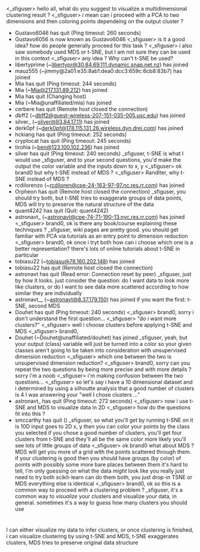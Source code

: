 <_sfiguser> hello all, what do you suggest to visualize a multidimensional clustering result ? 
<_sfiguser> i mean can i proceed with a PCA to two dimensions and then coloring points dependeing on the output cluster ? 
* Gustavo6046 has quit (Ping timeout: 260 seconds)
* Gustavo6056 is now known as Gustavo6046
<_sfiguser> is it a good idea? how do people generally proceed for this task ? 
<_sfiguser> i also saw somebody used MDS or t-SNE, but I am not sure they can be used in this context
<_sfiguser> any idea ?
<RandIter> Why can't t-SNE be used?
* libertyprime (~libertypr@30.84.69.111.dynamic.snap.net.nz) has joined
* mauz555 (~jimmy@2a01:e35:8ab1:dea0:dcc3:659c:6cb8:83b7) has joined
* Mia has quit (Ping timeout: 244 seconds)
* Mia (~Mia@217.131.89.212) has joined
* Mia has quit (Changing host)
* Mia (~Mia@unaffiliated/mia) has joined
* cerbere has quit (Remote host closed the connection)
* dbff2 (~dbff2@guest-wireless-207-151-035-005.usc.edu) has joined
* silver_ (~silver@93.84.17.11) has joined
* derk0pf (~derk0pf@178.115.131.26.wireless.dyn.drei.com) has joined
* hckiang has quit (Ping timeout: 252 seconds)
* cryptocat has quit (Ping timeout: 245 seconds)
* tirohia (~ben@123.100.102.236) has joined
* silver has quit (Ping timeout: 240 seconds)
<brand0> _sfiguser, t-SNE is what I would use
<brand0> _sfiguser, and to your second questions, you'd make the output the color variable and the inputs down to x, y
<_sfiguser> ok brand0 but why t-SNE instead of MDS ? 
<_sfiguser> RandIter, why t-SNE instead of MDS ? 
* rcdilorenzo (~rcdiloren@cpe-24-163-97-97.nc.res.rr.com) has joined
* Orpheon has quit (Remote host closed the connection)
<brand0> _sfiguser, you should try both, but t-SNE tries to exaggerate groups of data points, MDS will try to preserve the natural structure of the data
* quant4242 has quit (Quit: quant4242)
* astronavt_ (~astronavt@cpe-74-71-190-13.nyc.res.rr.com) has joined
<_sfiguser> brand0, ok is there any book/course explaining these techniques ? 
<brand0> _sfiguser, wiki pages are pretty good. you should get familiar with PCA via tutorials as an entry point to dimension reduction
<_sfiguser> brand0,  ok once i tryt both how can i choose which one is a better representation? 
<brand0> there's lots of online tutorials about t-SNE in particular
* tobiasu22 (~tobiasu@78.160.202.148) has joined
* tobiasu22 has quit (Remote host closed the connection)
* astronavt has quit (Read error: Connection reset by peer)
<brand0> _sfiguser, just by how it looks. just consider the question: do I want data to look more like clusters, or do I want to see data more scattered according to how similar they are individually
* astronavt__ (~astronavt@8.37.179.150) has joined
<brand0> if you want the first: t-SNE, second MDS
* Douhet has quit (Ping timeout: 240 seconds)
<_sfiguser> brand0, sorry i don't understand the first question...
<_sfiguser> "do i want more clusters?" 
<_sfiguser> well i choose clusters before applying t-SNE and MDS
<_sfiguser> brand0, 
* Douhet (~Douhet@unaffiliated/douhet) has joined
<brand0> _sfiguser, yeah, but your output (class) variable will just be turned into a color
<brand0> so your given classes aren't going to be taken into consideration with unsupervised dimension reduction
<_sfiguser> which one between the two is unsupervised dimension reduction? 
<_sfiguser> brand0, sorry can you repeat the two questions by being more precise and with more details ? sorry i'm a noob
<_sfiguser> i'm making confusion between the two questions...
<_sfiguser> so let's say i have a 10 dimensional dataset and i determined by using a silhoutte analysis that a good number of clusters is 4
<brand0> I was answering your "well I chose clusters ..."
* astronavt_ has quit (Ping timeout: 272 seconds)
<_sfiguser> now i use t-SNE and MDS to visualize data in 2D
<_sfiguser> how do the questions fit into this ? 
* smccarthy has quit ()
<brand0> _sfiguser, so what you'll get by running t-SNE on it is 10D input goes to 2D x, y
<brand0> then you can color your points by the class you selected
<brand0> if you chose a good number of clusters, you'll get four clusters from t-SNE and they'll all be the same color
<brand0> more likely you'll see lots of little groups of data
<_sfiguser> ok brand0 what about MDS ? 
<brand0> MDS will get you more of a grid with the points scattered through them. if your clustering is good then you should have groups (by color) of points with possibly some more bare places between them
<brand0> it's hard to tell, I'm only guessing on what the data *might* look like
<brand0> you really just need to try both
<brand0> scikit-learn can do them both, you just drop-in TSNE or MDS
<brand0> everything else is identical
<_sfiguser> brand0, ok so this is a common way to proceed with a clustering problem ? 
<brand0> _sfiguser, it's a common way to *visualize* your clusters
<brand0> and visualize your data, in general. sometimes it's a way to guess how many clusters you should use


#
I can either visualize my data to infer clusters, or
once clustering is finished, i can visualize clustering
by using t-SNE and MDS, t-SNE exaggerates clusters, MDS
tries to preserve original data structure
# 



